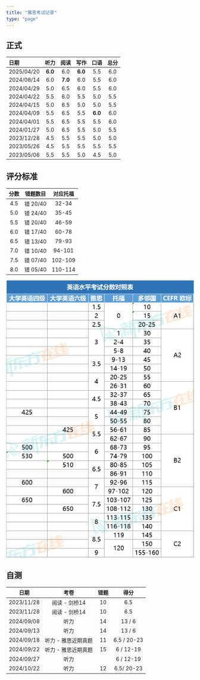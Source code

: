 ```yaml
---
title: "雅思考试记录"
type: "page"
---
```


## 正式

|日期        | 听力      | 阅读     | 写作    | 口语    | 总分     | 
|:-----------|:--------:|:-------:|:-------:|:-------:|:--------:|
|2025/04/20  | **6.0**      | 6.0     |   **6.0**   |  5.5    |    6.0   |
|2024/08/14  | 6.0      | **7.0**     |   6.0   |  5.5    |    6.0   |
|2024/04/29  | 5.0      | 6.5     |   6.0   |  5.5    |    6.0   |
|2024/04/22  | 5.5      | 6.0     |   5.5   | 5.0     |    5.5   |
|2024/04/15  | 5.0      | 6.5     |   5.0   | 5.0     |    5.5   |
|2024/04/09  | 5.5      | 6.5     |   5.5   | **6.0**     |    6.0   |
|2024/04/01  | 5.5      | 6.5     |   5.5   | 5.5     |    6.0   |
|2024/01/27  | 5.0      | 6.5     |   5.5   | 5.0     |    5.5   |
|2023/12/28  | 4.5      | 5.5     |   5.5   | 5.0     |    5.0   |
|2023/05/26  | 4.5      | 5.5     |   5.5   | 5.5     |    5.5   |
|2023/05/06  | 5.5      | 5.5     |   5.0   | 4.5     |    5.0   |

## 评分标准

|分数        | 错题数目              |  对应托福    | 
|:----------:|:--------------------:|:-----------:|
|4.5        | 错 20/40              |  32-34    | 
|5.0        | 错 24/40              |  35-45   | 
|5.5        | 错 20/40              |  46-59    | 
|6.0        | 错 17/40              |  60-78    | 
|6.5        | 错 13/40              |  79-93    | 
|7.0        | 错 10/40              |  94-101    | 
|7.5        | 错 07/40              |  102-109    | 
|8.0        | 错 05/40              |  110-114    | 

![](../img/ielts.png)

## 自测

|日期         | 考卷                 | 错题    |  得分         | 
|:----------:|:--------------------:|:-------:|:-------------:|
|2023/11/28  | 阅读 - 剑桥14         | 10      |   6.5       |
|2023/11/28  | 阅读 - 剑桥14         | 10      |   6.5       |
|2024/09/08  | 听力                 | 14      | 13  / 6       |
|2024/09/13  | 听力                 | 14      | 13 / 6        |
|2024/09/18  | 听力 - 雅思近期真题   | 11      | 6.5 / 20-23   |
|2024/09/22  | 听力 - 雅思近期真题   | 15      | 6 / 12-19     |
|2024/09/27  | 听力                 |         | 6 / 12-19     |
|2024/10/22  | 听力                 | 12      | 6.5/ 20-23     |